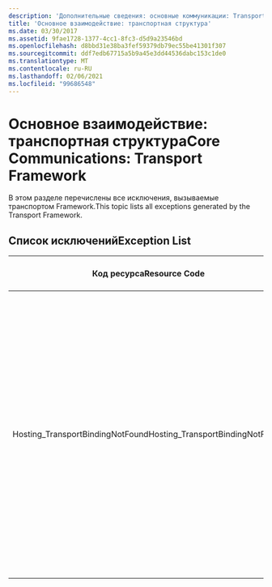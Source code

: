 ```yaml
---
description: 'Дополнительные сведения: основные коммуникации: Transport Framework'
title: 'Основное взаимодействие: транспортная структура'
ms.date: 03/30/2017
ms.assetid: 9fae1728-1377-4cc1-8fc3-d5d9a23546bd
ms.openlocfilehash: d8bbd31e38ba3fef59379db79ec55be41301f307
ms.sourcegitcommit: ddf7edb67715a5b9a45e3dd44536dabc153c1de0
ms.translationtype: MT
ms.contentlocale: ru-RU
ms.lasthandoff: 02/06/2021
ms.locfileid: "99686548"
---
```

# <a name="core-communications-transport-framework"></a><span data-ttu-id="6753a-103">Основное взаимодействие: транспортная структура</span><span class="sxs-lookup"><span data-stu-id="6753a-103">Core Communications: Transport Framework</span></span>

<span data-ttu-id="6753a-104">В этом разделе перечислены все исключения, вызываемые транспортом Framework.</span><span class="sxs-lookup"><span data-stu-id="6753a-104">This topic lists all exceptions generated by the Transport Framework.</span></span>  
  
## <a name="exception-list"></a><span data-ttu-id="6753a-105">Список исключений</span><span class="sxs-lookup"><span data-stu-id="6753a-105">Exception List</span></span>  
  
|<span data-ttu-id="6753a-106">Код ресурса</span><span class="sxs-lookup"><span data-stu-id="6753a-106">Resource Code</span></span>|<span data-ttu-id="6753a-107">Строка ресурса</span><span class="sxs-lookup"><span data-stu-id="6753a-107">Resource String</span></span>|  
|-------------------|---------------------|  
|<span data-ttu-id="6753a-108">Hosting_TransportBindingNotFound</span><span class="sxs-lookup"><span data-stu-id="6753a-108">Hosting_TransportBindingNotFound</span></span>|<span data-ttu-id="6753a-109">Не существует привязки протокола, соответствующей указанному адресу.</span><span class="sxs-lookup"><span data-stu-id="6753a-109">No protocol binding matches the specified address.</span></span> <span data-ttu-id="6753a-110">Привязки протокола настраиваются на уровне сайта в службах IIS или конфигурации служб активации процесса Windows.</span><span class="sxs-lookup"><span data-stu-id="6753a-110">Protocol bindings are configured at the site level in Internet Information Services or Windows Process Activation Services configuration.</span></span>|
